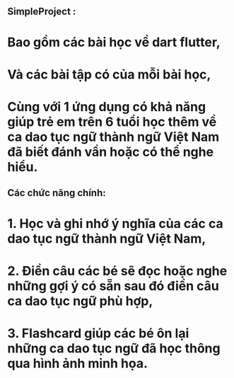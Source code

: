 ## SimpleProject :
#  Bao gồm các bài học về dart flutter,
#  Và các bài tập có của mỗi bài học,
#  Cùng với 1 ứng dụng có khả năng giúp trẻ em trên 6 tuổi học thêm về ca dao tục ngữ thành ngữ Việt Nam đã biết đánh vần hoặc có thể nghe hiểu.
## Các chức năng chính:
#  1. Học và ghi nhớ ý nghĩa của các ca dao tục ngữ thành ngữ Việt Nam,
#  2. Điền câu các bé sẽ đọc hoặc nghe những gợi ý có sẵn sau đó điền câu ca dao tục ngữ phù hợp,
#  3. Flashcard giúp các bé ôn lại những ca dao tục ngữ đã học thông qua hình ảnh minh họa.


